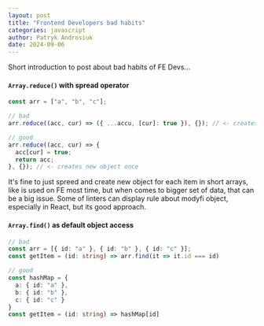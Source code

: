 ```yaml
---
layout: post
title: "Frontend Developers bad habits"
categories: javascript
author: Patryk Androsiuk
date: 2024-09-06
---
```


Short introduction to post about bad habits of FE Devs...

#### `Array.reduce()` with spread operator
```ts
const arr = ["a", "b", "c"];

// bad
arr.reduce((acc, cur) => ({ ...accu, [cur]: true }), {}); // <- creates new object 1+n times

// good
arr.reduce((acc, cur) => {
  acc[cur] = true;
  return acc;
}, {}); // <- creates new object once
```
It's fine to just spreed and create new object for each item in short arrays, like is used on FE most time, but when comes to bigger set of data, that can be a big issue. Some of linters can display rule about modyfi object, especially in React, but its good approach.

#### `Array.find()` as default object access
```ts
// bad
const arr = [{ id: "a" }, { id: "b" }, { id: "c" }];
const getItem = (id: string) => arr.find(it => it.id === id)

// good
const hashMap = {
  a: { id: "a" }, 
  b: { id: "b" }, 
  c: { id: "c" }
}
const getItem = (id: string) => hashMap[id]
```
